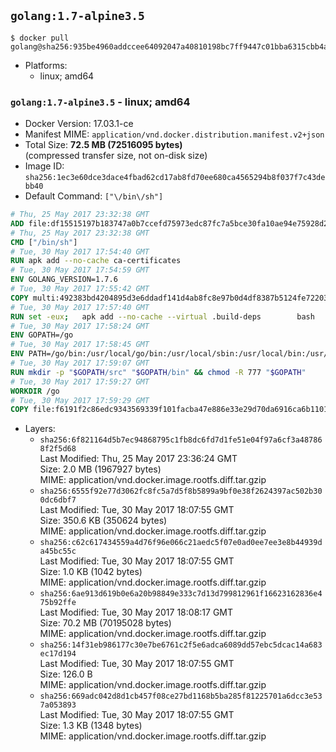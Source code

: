 ## `golang:1.7-alpine3.5`

```console
$ docker pull golang@sha256:935be4960addccee64092047a40810198bc7ff9447c01bba6315cbb4af144666
```

-	Platforms:
	-	linux; amd64

### `golang:1.7-alpine3.5` - linux; amd64

-	Docker Version: 17.03.1-ce
-	Manifest MIME: `application/vnd.docker.distribution.manifest.v2+json`
-	Total Size: **72.5 MB (72516095 bytes)**  
	(compressed transfer size, not on-disk size)
-	Image ID: `sha256:1ec3e60dce3dace4fbad62cd17ab8fd70ee680ca4565294b8f037f7c43debb40`
-	Default Command: `["\/bin\/sh"]`

```dockerfile
# Thu, 25 May 2017 23:32:38 GMT
ADD file:df15515197b183747a0b7ccefd75973edc87fc7a5bce30fa10ae94e75928d25c in / 
# Thu, 25 May 2017 23:32:38 GMT
CMD ["/bin/sh"]
# Tue, 30 May 2017 17:54:40 GMT
RUN apk add --no-cache ca-certificates
# Tue, 30 May 2017 17:54:59 GMT
ENV GOLANG_VERSION=1.7.6
# Tue, 30 May 2017 17:55:42 GMT
COPY multi:492383bd4204895d3e6ddadf141d4ab8fc8e97b0d4df8387b5124fe722039f0d in /go-alpine-patches/ 
# Tue, 30 May 2017 17:57:40 GMT
RUN set -eux; 	apk add --no-cache --virtual .build-deps 		bash 		gcc 		musl-dev 		openssl 		go 	; 	export 		GOROOT_BOOTSTRAP="$(go env GOROOT)" 		GOOS="$(go env GOOS)" 		GOARCH="$(go env GOARCH)" 		GO386="$(go env GO386)" 		GOARM="$(go env GOARM)" 		GOHOSTOS="$(go env GOHOSTOS)" 		GOHOSTARCH="$(go env GOHOSTARCH)" 	; 		wget -O go.tgz "https://golang.org/dl/go$GOLANG_VERSION.src.tar.gz"; 	echo '1a67a4e688673fdff7ba41e73482b0e59ac5bd0f7acf703bc6d50cc775c5baba *go.tgz' | sha256sum -c -; 	tar -C /usr/local -xzf go.tgz; 	rm go.tgz; 		cd /usr/local/go/src; 	for p in /go-alpine-patches/*.patch; do 		[ -f "$p" ] || continue; 		patch -p2 -i "$p"; 	done; 	./make.bash; 		rm -rf /go-alpine-patches; 	apk del .build-deps; 		export PATH="/usr/local/go/bin:$PATH"; 	go version
# Tue, 30 May 2017 17:58:24 GMT
ENV GOPATH=/go
# Tue, 30 May 2017 17:58:45 GMT
ENV PATH=/go/bin:/usr/local/go/bin:/usr/local/sbin:/usr/local/bin:/usr/sbin:/usr/bin:/sbin:/bin
# Tue, 30 May 2017 17:59:07 GMT
RUN mkdir -p "$GOPATH/src" "$GOPATH/bin" && chmod -R 777 "$GOPATH"
# Tue, 30 May 2017 17:59:27 GMT
WORKDIR /go
# Tue, 30 May 2017 17:59:29 GMT
COPY file:f6191f2c86edc9343569339f101facba47e886e33e29d70da6916ca6b1101a53 in /usr/local/bin/ 
```

-	Layers:
	-	`sha256:6f821164d5b7ec94868795c1fb8dc6fd7d1fe51e04f97a6cf3a487868f2f5d68`  
		Last Modified: Thu, 25 May 2017 23:36:24 GMT  
		Size: 2.0 MB (1967927 bytes)  
		MIME: application/vnd.docker.image.rootfs.diff.tar.gzip
	-	`sha256:6555f92e77d3062fc8fc5a7d5f8b5899a9bf0e38f2624397ac502b300dc6dbf7`  
		Last Modified: Tue, 30 May 2017 18:07:55 GMT  
		Size: 350.6 KB (350624 bytes)  
		MIME: application/vnd.docker.image.rootfs.diff.tar.gzip
	-	`sha256:c62c617434559a4d76f96e066c21aedc5f07e0ad0ee7ee3e8b44939da45bc55c`  
		Last Modified: Tue, 30 May 2017 18:07:55 GMT  
		Size: 1.0 KB (1042 bytes)  
		MIME: application/vnd.docker.image.rootfs.diff.tar.gzip
	-	`sha256:6ae913d619b0e6a20b98849e333c7d13d799812961f16623162836e475b92ffe`  
		Last Modified: Tue, 30 May 2017 18:08:17 GMT  
		Size: 70.2 MB (70195028 bytes)  
		MIME: application/vnd.docker.image.rootfs.diff.tar.gzip
	-	`sha256:14f31eb986177c30e7be6761c2f5e6adca6089dd57ebc5dcac14a683ec17d194`  
		Last Modified: Tue, 30 May 2017 18:07:55 GMT  
		Size: 126.0 B  
		MIME: application/vnd.docker.image.rootfs.diff.tar.gzip
	-	`sha256:669adc042d8d1cb457f08ce27bd1168b5ba285f81225701a6dcc3e537a053893`  
		Last Modified: Tue, 30 May 2017 18:07:55 GMT  
		Size: 1.3 KB (1348 bytes)  
		MIME: application/vnd.docker.image.rootfs.diff.tar.gzip
